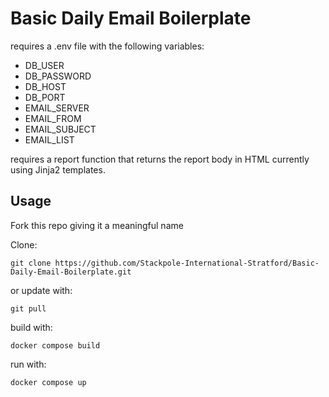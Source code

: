 # Basic Daily Email Boilerplate

requires a .env file with the following variables:
- DB_USER
- DB_PASSWORD
- DB_HOST
- DB_PORT
- EMAIL_SERVER
- EMAIL_FROM
- EMAIL_SUBJECT
- EMAIL_LIST


requires a report function that returns the report body in HTML
currently using Jinja2 templates.

## Usage

Fork this repo giving it a meaningful name

Clone:

`git clone https://github.com/Stackpole-International-Stratford/Basic-Daily-Email-Boilerplate.git`

or update with:

`git pull`

build with:

`docker compose build`

run with:

`docker compose up` 


